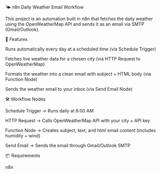 🌤️ n8n Daily Weather Email Workflow

This project is an automation built in n8n that fetches the daily weather using the OpenWeatherMap API and sends it as an email via SMTP (Gmail/Outlook).

🚀 Features

Runs automatically every day at a scheduled time (via Schedule Trigger)

Fetches live weather data for a chosen city (via HTTP Request to OpenWeatherMap)

Formats the weather into a clean email with subject + HTML body (via Function Node)

Sends the weather email to your inbox (via Send Email Node)

🛠️ Workflow Nodes

Schedule Trigger → Runs daily at 8:00 AM

HTTP Request → Calls OpenWeatherMap API with your city + API key

Function Node → Creates subject, text, and html email content (includes humidity + wind)

Send Email → Sends the email through Gmail/Outlook SMTP

📦 Requirements

n8n

